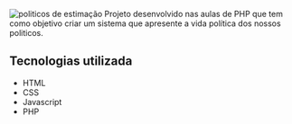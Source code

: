 ![politicos de estimação](https://user-images.githubusercontent.com/24437447/96507546-b4bd4d80-122f-11eb-80dd-1c13da2924d1.jpg)
Projeto desenvolvido nas aulas de PHP que tem como objetivo criar um sistema que apresente a vida política dos nossos politicos. 
## Tecnologias utilizada
- HTML
- CSS
- Javascript
- PHP
